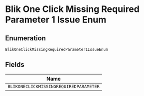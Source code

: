 
# Blik One Click Missing Required Parameter 1 Issue Enum

## Enumeration

`BlikOneClickMissingRequiredParameter1IssueEnum`

## Fields

| Name |
|  --- |
| `BLIKONECLICKMISSINGREQUIREDPARAMETER` |

